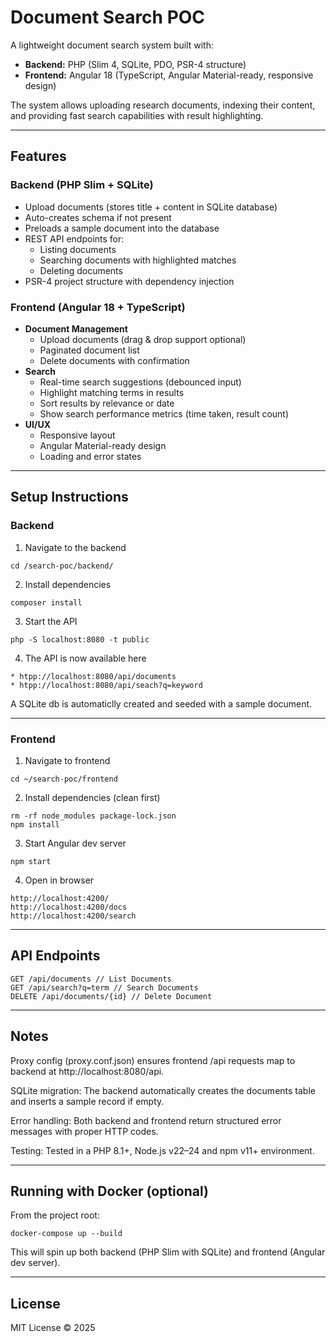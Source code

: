 # Document Search POC

A lightweight document search system built with:

- **Backend:** PHP (Slim 4, SQLite, PDO, PSR-4 structure)
- **Frontend:** Angular 18 (TypeScript, Angular Material-ready, responsive design)

The system allows uploading research documents, indexing their content, and providing fast search capabilities with result highlighting.

---

## Features

### Backend (PHP Slim + SQLite)

- Upload documents (stores title + content in SQLite database)
- Auto-creates schema if not present
- Preloads a sample document into the database
- REST API endpoints for:
  - Listing documents
  - Searching documents with highlighted matches
  - Deleting documents
- PSR-4 project structure with dependency injection

### Frontend (Angular 18 + TypeScript)

- **Document Management**
  - Upload documents (drag & drop support optional)
  - Paginated document list
  - Delete documents with confirmation
- **Search**
  - Real-time search suggestions (debounced input)
  - Highlight matching terms in results
  - Sort results by relevance or date
  - Show search performance metrics (time taken, result count)
- **UI/UX**
  - Responsive layout
  - Angular Material-ready design
  - Loading and error states

---

## Setup Instructions

### Backend

1. Navigate to the backend

```
cd /search-poc/backend/
```

2. Install dependencies

```
composer install
```

3. Start the API

```
php -S localhost:8080 -t public
```

4. The API is now available here

```
* htpp://localhost:8080/api/documents
* htpp://localhost:8080/api/seach?q=keyword
```

A SQLite db is automaticlly created and seeded with a sample document.

---

### Frontend

1. Navigate to frontend

```
cd ~/search-poc/frontend
```

2. Install dependencies (clean first)

```
rm -rf node_modules package-lock.json
npm install
```

3. Start Angular dev server

```
npm start
```

4. Open in browser

```
http://localhost:4200/
http://localhost:4200/docs
http://localhost:4200/search
```
---

## API Endpoints

```
GET /api/documents // List Documents
GET /api/search?q=term // Search Documents
DELETE /api/documents/{id} // Delete Document
```

---

## Notes

Proxy config (proxy.conf.json) ensures frontend /api requests map to backend at http://localhost:8080/api.

SQLite migration: The backend automatically creates the documents table and inserts a sample record if empty.

Error handling: Both backend and frontend return structured error messages with proper HTTP codes.

Testing: Tested in a PHP 8.1+, Node.js v22–24 and npm v11+ environment.

---

## Running with Docker (optional)

From the project root:

```
docker-compose up --build
```

This will spin up both backend (PHP Slim with SQLite) and frontend (Angular dev server).

---

## License

MIT License &copy; 2025
